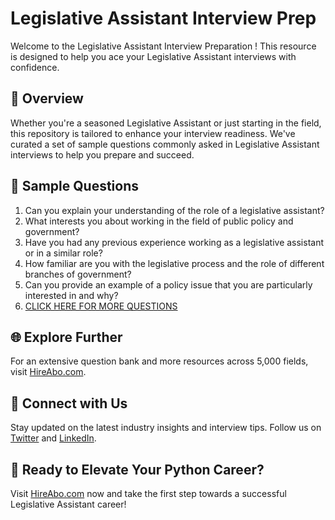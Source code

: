 # Legislative Assistant Interview Prep

Welcome to the Legislative Assistant Interview Preparation ! This resource is designed to help you ace your Legislative Assistant interviews with confidence.

## 🚀 Overview

Whether you're a seasoned Legislative Assistant or just starting in the field, this repository is tailored to enhance your interview readiness. We've curated a set of sample questions commonly asked in Legislative Assistant interviews to help you prepare and succeed.

## 📝 Sample Questions

1. Can you explain your understanding of the role of a legislative assistant?
2. What interests you about working in the field of public policy and government?
3. Have you had any previous experience working as a legislative assistant or in a similar role?
4. How familiar are you with the legislative process and the role of different branches of government?
5. Can you provide an example of a policy issue that you are particularly interested in and why?
6. [CLICK HERE FOR MORE QUESTIONS](https://hireabo.com/job/17_2_1/Legislative%20Assistant)

## 🌐 Explore Further

For an extensive question bank and more resources across 5,000 fields, visit [HireAbo.com](https://www.hireabo.com).

## 📱 Connect with Us

Stay updated on the latest industry insights and interview tips. Follow us on [Twitter](https://twitter.com/hireabo) and [LinkedIn](https://www.linkedin.com/in/hire-abo-3609972a8/).

## 🚀 Ready to Elevate Your Python Career?

Visit [HireAbo.com](https://www.hireabo.com) now and take the first step towards a successful Legislative Assistant career!
